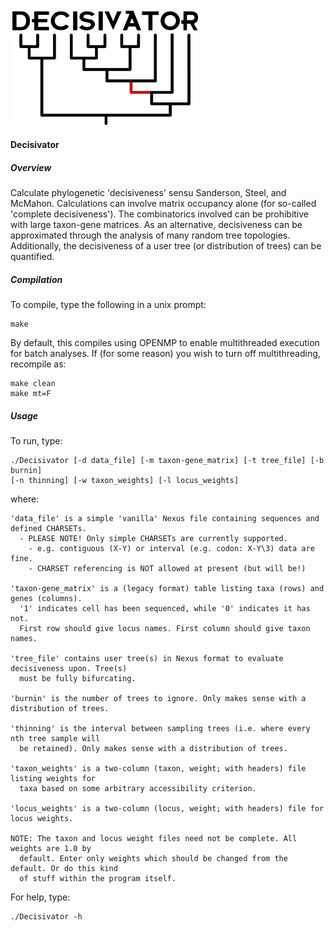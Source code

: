 <img src="doc/Logo.png" alt="decisivator logo" width=300px/> 

#### Decisivator

##### Overview
Calculate phylogenetic 'decisiveness' sensu Sanderson, Steel, and McMahon. Calculations can 
involve matrix occupancy alone (for so-called 'complete decisiveness'). The combinatorics 
involved can be prohibitive with large taxon-gene matrices. As an alternative, decisiveness 
can be approximated through the analysis of many random tree topologies. Additionally, the 
decisiveness of a user tree (or distribution of trees) can be quantified.

##### Compilation
To compile, type the following in a unix prompt:

	make

By default, this compiles using OPENMP to enable multithreaded execution for batch analyses.
If (for some reason) you wish to turn off multithreading, recompile as:

	make clean
	make mt=F

##### Usage

To run, type:

	./Decisivator [-d data_file] [-m taxon-gene_matrix] [-t tree_file] [-b burnin]
	[-n thinning] [-w taxon_weights] [-l locus_weights]

where:

	'data_file' is a simple 'vanilla' Nexus file containing sequences and defined CHARSETs.
	  - PLEASE NOTE! Only simple CHARSETs are currently supported.
	    - e.g. contiguous (X-Y) or interval (e.g. codon: X-Y\3) data are fine.
	    - CHARSET referencing is NOT allowed at present (but will be!)

	'taxon-gene_matrix' is a (legacy format) table listing taxa (rows) and genes (columns).
	  '1' indicates cell has been sequenced, while '0' indicates it has not.
	  First row should give locus names. First column should give taxon names.

	'tree_file' contains user tree(s) in Nexus format to evaluate decisiveness upon. Tree(s)
	  must be fully bifurcating.

	'burnin' is the number of trees to ignore. Only makes sense with a distribution of trees.

	'thinning' is the interval between sampling trees (i.e. where every nth tree sample will
	  be retained). Only makes sense with a distribution of trees.

	'taxon_weights' is a two-column (taxon, weight; with headers) file listing weights for
	  taxa based on some arbitrary accessibility criterion.

	'locus_weights' is a two-column (locus, weight; with headers) file for locus weights.

	NOTE: The taxon and locus weight files need not be complete. All weights are 1.0 by
	  default. Enter only weights which should be changed from the default. Or do this kind
	  of stuff within the program itself.

For help, type:

	./Decisivator -h
